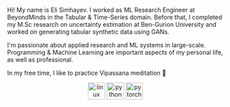 Hi! My name is Eli Simhayev. 
I worked as ML Research Engineer at BeyondMinds in the Tabular & Time-Series domain. 
Before that, I completed my M.Sc research on uncertainty estimation at Ben-Gurion University
and worked on generating tabular synthetic data using GANs.

I'm passionate about applied research and ML systems in large-scale. Programming & Machine Learning are important aspects of my personal life, as well as professional. 

In my free time, I like to practice Vipassana meditation 🙂

<p align="center">
  <img src="https://upload.wikimedia.org/wikipedia/commons/3/35/Tux.svg" alt="linux" width="40" height="40"/>
  <img src="https://upload.wikimedia.org/wikipedia/commons/c/c3/Python-logo-notext.svg" alt="python" width="40" height="40"/>
  <img src="https://www.vectorlogo.zone/logos/pytorch/pytorch-icon.svg" alt="pytorch" width="40" height="40"/> 
</p>


<!--
**elisim/elisim** is a ✨ _special_ ✨ repository because its `README.md` (this file) appears on your GitHub profile.

Here are some ideas to get you started:

- 🔭 I’m currently working on ...
- 🌱 I’m currently learning ...
- 👯 I’m looking to collaborate on ...
- 🤔 I’m looking for help with ...
- 💬 Ask me about ...
- 📫 How to reach me: ...
- 😄 Pronouns: ...
- ⚡ Fun fact: ...
-->
